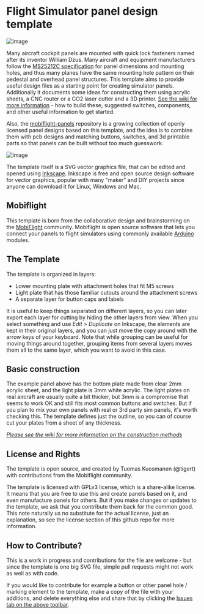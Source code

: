# Flight Simulator panel design template

![image](https://user-images.githubusercontent.com/2587818/119951371-8b725600-bfa4-11eb-8002-0fe23cdbc718.png)

Many aircraft cockpit panels are mounted with quick lock fasteners named after its inventor William Dzus. Many aircraft and equipment manufacturers follow the [MS25212C specification](http://everyspec.com/MS-Specs/MS2/MS25000-MS25999/MS25212C_42008/) for panel dimensions and mounting holes, and thus many planes have the same mounting hole pattern on their pedestal and overhead panel structures. This template aims to provide useful design files as a starting point for creating simulator panels. Additionally it documents some ideas for constructing them using acrylic sheets, a CNC router or a CO2 laser cutter and a 3D printer. [See the wiki for more information](https://github.com/Mobiflight/mobiflight-templates/wiki/) - how to build these, suggested switches, components, and other useful information to get started.

Also, the [mobiflight-panels](https://github.com/Mobiflight/mobiflight-panels) repository is a growing collection of openly licensed panel designs based on this template, and the idea is to combine them with pcb designs and matching buttons, switches, and 3d printable parts so that panels can be built without too much guesswork.

![image](https://user-images.githubusercontent.com/2587818/119943882-49ddad00-bf9c-11eb-83cf-31caa491c414.png)

The template itself is a SVG vector graphics file, that can be edited and opened using [Inkscape](https://inkscape.org/). Inkscape is free and open source design software for vector graphics, popular with many "maker" and DIY projects since anyone can download it for Linux, Windows and Mac.

## Mobiflight

This template is born from the collaborative design and brainstorming on the [MobiFlight](https://www.mobiflight.com/en/index.html) community. Mobiflight is open source software that lets you connect your panels to flight simulators using commonly available [Arduino](https://www.arduino.cc/) modules. 

## The Template 

The template is organized in layers: 

  * Lower mounting plate with attachment holes that fit M5 screws
  * Light plate that has those familiar cutouts around the attachment screws
  * A separate layer for button caps and labels

It is useful to keep things separated on different layers, so you can later export each layer for cutting by hiding the other layers from view. When you select something and use _Edit > Duplicate_ on Inkscape, the elements are kept in their original layers, and you can just move the copy around with the arrow keys of your keyboard. Note that while grouping can be useful for moving things around together, grouping items from several layers moves them all to the same layer, which you want to avoid in this case.

## Basic construction

The example panel above has the bottom plate made from clear 2mm acrylic sheet, and the light plate is 3mm white acrylic. The light plates on real aircraft are usually quite a bit thicker, but 3mm is a compromise that seems to work OK and still fits most common buttons and switches. But if you plan to mix your own panels with real or 3rd party sim panels, it's worth checking this. The template defines just the outline, so you can of course cut your plates from a sheet of any thickness.

*[Please see the wiki for more information on the construction methods](https://github.com/Mobiflight/mobiflight-templates/wiki/)*

## License and Rights

The template is open source, and created by Tuomas Kuosmanen (@tigert) with contributions from the Mobiflight community. 

The template is licensed with GPLv3 license, which is a share-alike license. It means that you are free to use this and create panels based on it, and even manufacture panels for others. But if you make changes or updates to the template, we ask that you contribute them back for the common good. This note naturally us no substitute for the actual license, just an explanation, so see the license section of this github repo for more information.

## How to Contribute?

This is a work in progress and contributions for the file are welcome - but since the template is one big SVG file, simple pull requests might not work as well as with code.

If you would like to contribute for example a button or other panel hole / marking element to the template, make a copy of the file with your additions, and delete everything else and share that by clicking the [Issues tab on the above toolbar](https://github.com/Mobiflight/mobiflight-templates/issues).
